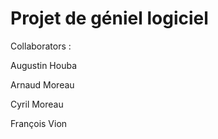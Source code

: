 # Projet de géniel logiciel



Collaborators :

Augustin Houba

Arnaud Moreau

Cyril Moreau

François Vion
